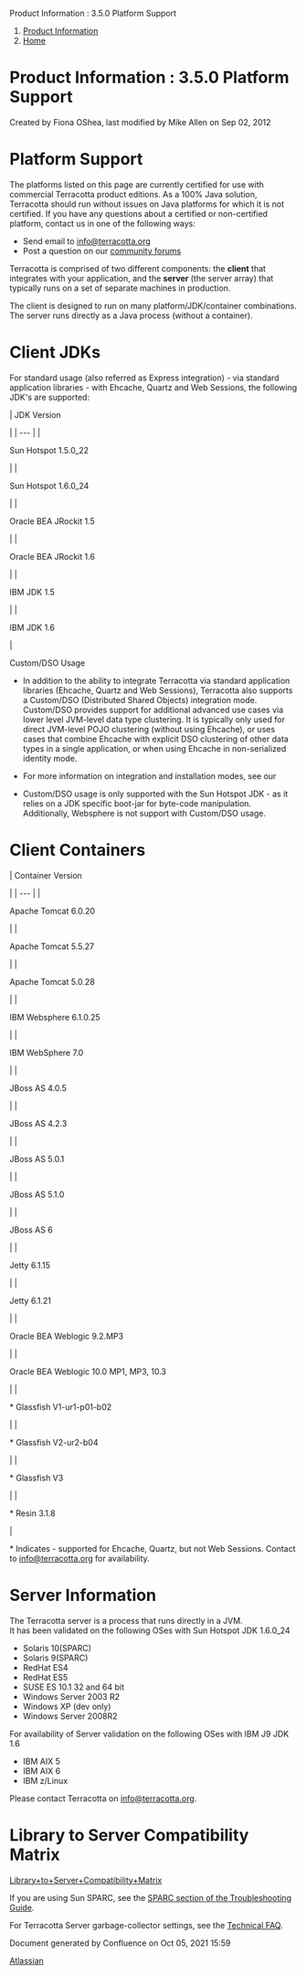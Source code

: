 Product Information : 3.5.0 Platform Support  

1.  [Product Information](index.html)
2.  [Home](Home.html)

Product Information : 3.5.0 Platform Support
============================================

Created by Fiona OShea, last modified by Mike Allen on Sep 02, 2012

Platform Support
================

The platforms listed on this page are currently certified for use with commercial Terracotta product editions. As a 100% Java solution, Terracotta should run without issues on Java platforms for which it is not certified. If you have any questions about a certified or non-certified platform, contact us in one of the following ways:

*   Send email to [info@terracotta.org](mailto:info@terracotta.org)
*   Post a question on our [community forums](http://forums.terracotta.org)

Terracotta is comprised of two different components: the **client** that integrates with your application, and the **server** (the server array) that typically runs on a set of separate machines in production.

The client is designed to run on many platform/JDK/container combinations. The server runs directly as a Java process (without a container).

Client JDKs
===========

For standard usage (also referred as Express integration) - via standard application libraries - with Ehcache, Quartz and Web Sessions, the following JDK's are supported:

| 
JDK Version

 |
| --- |
| 

Sun Hotspot 1.5.0\_22

 |
| 

Sun Hotspot 1.6.0\_24

 |
| 

Oracle BEA JRockit 1.5

 |
| 

Oracle BEA JRockit 1.6

 |
| 

IBM JDK 1.5

 |
| 

IBM JDK 1.6

 |

Custom/DSO Usage

*   In addition to the ability to integrate Terracotta via standard application libraries (Ehcache, Quartz and Web Sessions), Terracotta also supports a Custom/DSO (Distributed Shared Objects) integration mode. Custom/DSO provides support for additional advanced use cases via lower level JVM-level data type clustering. It is typically only used for direct JVM-level POJO clustering (without using Ehcache), or uses cases that combine Ehcache with explicit DSO clustering of other data types in a single application, or when using Ehcache in non-serialized identity mode.
*   For more information on integration and installation modes, see our
    
*   Custom/DSO usage is only supported with the Sun Hotspot JDK - as it relies on a JDK specific boot-jar for byte-code manipulation. Additionally, Websphere is not support with Custom/DSO usage.

Client Containers
=================

| 
Container Version

 |
| --- |
| 

Apache Tomcat 6.0.20

 |
| 

Apache Tomcat 5.5.27

 |
| 

Apache Tomcat 5.0.28

 |
| 

IBM Websphere 6.1.0.25

 |
| 

IBM WebSphere 7.0

 |
| 

JBoss AS 4.0.5

 |
| 

JBoss AS 4.2.3

 |
| 

JBoss AS 5.0.1

 |
| 

JBoss AS 5.1.0

 |
| 

JBoss AS 6

 |
| 

Jetty 6.1.15

 |
| 

Jetty 6.1.21

 |
| 

Oracle BEA Weblogic 9.2.MP3

 |
| 

Oracle BEA Weblogic 10.0 MP1, MP3, 10.3

 |
| 

\* Glassfish V1-ur1-p01-b02

 |
| 

\* Glassfish V2-ur2-b04

 |
| 

\* Glassfish V3

 |
| 

\* Resin 3.1.8

 |

\* Indicates - supported for Ehcache, Quartz, but not Web Sessions. Contact to [info@terracotta.org](mailto:info@terracotta.org) for availability.

Server Information
==================

The Terracotta server is a process that runs directly in a JVM.  
It has been validated on the following OSes with Sun Hotspot JDK 1.6.0\_24

*   Solaris 10(SPARC)
*   Solaris 9(SPARC)
*   RedHat ES4
*   RedHat ES5
*   SUSE ES 10.1 32 and 64 bit
*   Windows Server 2003 R2
*   Windows XP (dev only)
*   Windows Server 2008R2

For availability of Server validation on the following OSes with IBM J9 JDK 1.6

*   IBM AIX 5
*   IBM AIX 6
*   IBM z/Linux

Please contact Terracotta on [info@terracotta.org](mailto:info@terracotta.org).

Library to Server Compatibility Matrix
======================================

[Library+to+Server+Compatibility+Matrix](Library+to+Server+Compatibility+Matrix)

If you are using Sun SPARC, see the [SPARC section of the Troubleshooting Guide](https://confluence.terracotta.org/display/docs/Troubleshooting+Guide#TroubleshootingGuide-sparc).

For Terracotta Server garbage-collector settings, see the [Technical FAQ](/pages/createpage.action?spaceKey=release&title=Technical+FAQ&linkCreation=true&fromPageId=26083487).

Document generated by Confluence on Oct 05, 2021 15:59

[Atlassian](http://www.atlassian.com/)
